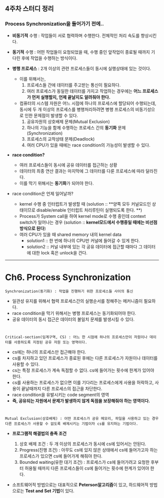 ## 4주차 스터디 정리

### Process Synchronization을 들어가기 전에..
 - **비동기적** 수행 : 작업들이 서로 협력하며 수행한다. 전체적인 처리 속도를 향상시킨다.
 - **동기적** 수행 : 어떤 작업들이 요청되었을 때, 수행 중인 앞작업이 종료될 때까지 기다린 후에 작업을 수행하는 방식이다.
 - **병행 프로세스** : 2개 이상의 관련 프로세스들이 동시에 실행상태에 있는 것이다.
   - 이를 위해서는,
     1. 프로세스들 간에 데이터를 주고받는 통신이 필요하다.
     2. 여러 프로세스가 동일한 데이터를 가지고 작업하는 경우에는 **어느 프로세스가 먼저 실행할지, 언제 끝날지도 알려줘야 한다.**
   - 컴퓨터의 시스템 자원은 어느 시점에 하나의 프로세스에 할당되어 수행되는데, 동시에 두 개 이상의 프로세스를 병행처리하려면 병행 프로세스의 비동기성으로 인한 문제점이 발생할 수 있다.
     1. 공유자원의 상호배제 문제(Mutual Exclusion)
     2. 하나의 기능을 함께 수행하는 프로세스 간의 **동기화** 문제(Synchronization)
     3. 프로세스의 교착상태 문제(Deadlock)
     4. 여러 CPU가 있을 때에는 race condition의 가능성이 발생할 수 있다.
 
 - **race condition?** 
   - 여러 프로세스들이 동시에 공유 데이터를 접근하는 상황
   - 데이터의 최종 연산 결과는 마지막에 그 데이터를 다룬 프로세스에 따라 달라진다. 
   - 이를 막기 위해서는 **동기화**가 되어야 한다.
   
 - race condition은 언제 일어날까?
   - kernel 수행 중 인터럽트가 발생할 때 (solution :: **양쪽 모두 커널모드인 상태이므로 disable/enable 인터럽트 처리루틴이 실행되도록 한다. **)
   - Process가 System call을 하여 kernel mode로 수행 중인데 context switch가 일어나는 경우 (solution :: **kernel모드에서 수행중일 때에는 비선점 방식으로 된다**)
   - 여러 CPU가 있을 때 shared memory 내의 kernel data 
     - solution1 :: 한 번에 하나의 CPU만 커널에 들어갈 수 있게 한다.
     - solution2 :: 커널 내부에 있는 각 공유 데이터에 접근할 때마다 그 데이터에 대한 lock 혹은 unlock을 건다.

-------------
# Ch6. Process Synchronization
    Synchronization(동기화) : 작업을 진행하기 위한 프로세스들 사이의 통신 
 - 일관성 유지를 위해서 협력 프로세스간의 실행순서를 정해주는 메커니즘이 필요하다.
 - race condition을 막기 위해서는 병행 프로세스는 동기화되어야 한다. 
 - 공유 데이터의 동시 접근은 데이터의 불일치 문제를 발생시킬 수 있다. 

 
 # 
    Critical-section(임계구역, CS) : 어느 한 시점에 하나의 프로세스만이 자원이나 데이터를 사용하도록 지정된 공유 자원 또는 영역이다.
 - cs에는 하나의 프로세스만 접근해야 한다.
 - cs를 차지하고 있던 프로세스가 종료된 후에는 다른 프로세스가 자원이나 데이터를 사용할 수 있다.
 - cs는 특정 프로세스가 계속 독점할 수 없다. cs에 들어가는 횟수에 한계가 있어야 한다.
 - cs를 사용하는 프로세스가 없으면 이를 기다리는 프로세스에게 사용을 허락하고, 사용이 끝날때까지 다른 프로세스의 접근을 차단한다.
 - race condition을 유발시키는 code segment의 영역
 - **즉, 공유되는 자원에서 문제가 발생하지 않게 독점을 보장해줘야 하는 영역이다.**

 #
    Mutual Exclusion(상호배제) : 어떤 프로세스가 공유 메모리, 파일을 사용하고 있는 경우 다른 프로세스가 사용할 수 없도록 배제시키는 기법이자 cs를 유지하는 기법이다.
 - **프로그램적 해결법의 충족 조건**
   1. 상호 배제 조건 : 두 개 이상의 프로세스가 동시에 cs에 있어서는 안된다.
   2. Progress(진행 조건) : 아무도 cs에 있지 않은 상태에서 cs에 들어가고자 하는 프로세스가 있으면 cs에 들어가게 해줘야 한다.
   3. Bounded waiting(유한 대기 조건) : 프로세스가 cs에 들어가려고 요청한 후부터 허용될 때까지 다른 프로세스들이 cs에 들어가는 횟수에 한계가 있어야 한다.
 
 - 소프트웨어적 방법으로는 대표적으로 **Peterson알고리즘**이 있고, 하드웨어적 방법으로는 **Test and Set 기법**이 있다.
 

